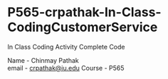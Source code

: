 # P565-crpathak-In-Class-CodingCustomerService
In Class Coding Activity Complete Code


Name - Chinmay Pathak <br>
email - crpathak@iu.edu
Course - P565

